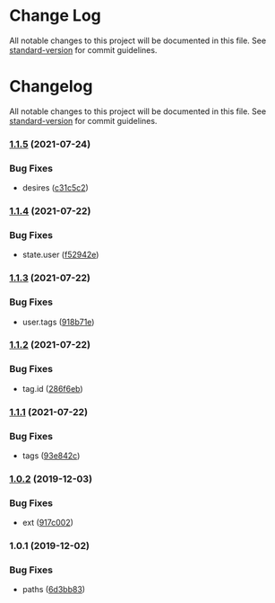 # Change Log

All notable changes to this project will be documented in this file. See [standard-version](https://github.com/conventional-changelog/standard-version) for commit guidelines.

# Changelog

All notable changes to this project will be documented in this file. See [standard-version](https://github.com/conventional-changelog/standard-version) for commit guidelines.

### [1.1.5](https://github.com/freedomsex/account-component/compare/v1.1.4...v1.1.5) (2021-07-24)


### Bug Fixes

* desires ([c31c5c2](https://github.com/freedomsex/account-component/commit/c31c5c21b3eeb5318cdfd4662fc8cc3386840445))

### [1.1.4](https://github.com/freedomsex/account-component/compare/v1.1.3...v1.1.4) (2021-07-22)


### Bug Fixes

* state.user ([f52942e](https://github.com/freedomsex/account-component/commit/f52942e96f6faea6087d715246e65d954a8d1602))

### [1.1.3](https://github.com/freedomsex/account-component/compare/v1.1.2...v1.1.3) (2021-07-22)


### Bug Fixes

* user.tags ([918b71e](https://github.com/freedomsex/account-component/commit/918b71ee27d980cbfe488167d2a7b047c579e609))

### [1.1.2](https://github.com/freedomsex/account-component/compare/v1.1.1...v1.1.2) (2021-07-22)


### Bug Fixes

* tag.id ([286f6eb](https://github.com/freedomsex/account-component/commit/286f6ebef964702c5c6a3e908641e03abb6e148c))

### [1.1.1](https://github.com/freedomsex/account-component/compare/v1.0.2...v1.1.1) (2021-07-22)


### Bug Fixes

* tags ([93e842c](https://github.com/freedomsex/account-component/commit/93e842cc39b82d601f5788ba3118f03d1696eea1))

### [1.0.2](https://github.com/freedomsex/account-component/compare/v1.0.1...v1.0.2) (2019-12-03)


### Bug Fixes

* ext ([917c002](https://github.com/freedomsex/account-component/commit/917c002e353ef7eb5dbf99a2d768a17c864327e8))

### 1.0.1 (2019-12-02)


### Bug Fixes

* paths ([6d3bb83](https://github.com/freedomsex/account-component/commit/6d3bb833d5fcff6a52894cebf32976d2998b0eb7))
